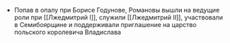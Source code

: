 * Попав в опалу при Борисе Годунове, Романовы вышли на ведущие роли при [[Лжедмитрий I]], служили [[Лжедмитрий II]], участвовали в Семибоярщине и поддерживали приглашение на царство польского королевича Владислава